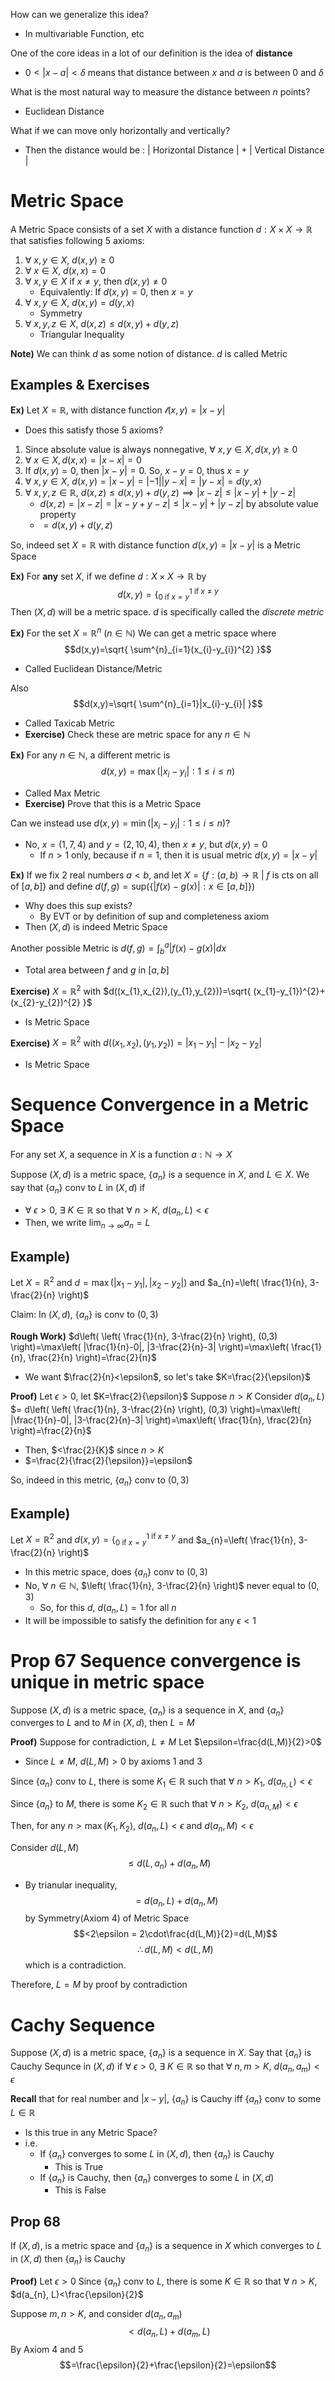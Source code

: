 How can we generalize this idea?
- In multivariable Function, etc

One of the core ideas in a lot of our definition is the idea of **distance**
- $0<|x-a|<\delta$ means that distance between $x$ and $a$ is between $0$ and $\delta$

What is the most natural way to measure the distance between $n$ points?
- Euclidean Distance

What if we can move only horizontally and vertically?
- Then the distance would be : $|\text{ Horizontal Distance }|+|\text{ Vertical Distance }|$

# Metric Space
A Metric Space consists of a set $X$ with a distance function $d:X\times X\to\mathbb{R}$ that satisfies following 5 axioms:
1. $\forall \text{ }x,y\in X$, $d(x,y)\geq{0}$
2. $\forall \text{ }x\in X$, $d(x,x)=0$
3. $\forall \text{ }x,y\in X$ if $x\neq y$, then $d(x,y)\neq 0$
	- Equivalently: If $d(x,y)=0$, then $x=y$
4. $\forall \text{ }x,y\in X$, $d(x,y)=d(y,x)$
	- Symmetry
5. $\forall \text{ }x,y,z\in X$, $d(x,z)\leq d(x,y)+d(y,z)$
	- Triangular Inequality

**Note)** We can think $d$ as some notion of distance. $d$ is called Metric

## Examples & Exercises
**Ex)**
Let $X=\mathbb{R}$, with distance function $\mathscr{l}(x,y)=|x-y|$
- Does this satisfy those 5 axioms?

1. Since absolute value is always nonnegative, $\forall \text{ }x,y\in X, d(x,y)\geq0$
2. $\forall \text{ }x\in X, d(x,x)=|x-x|=0$
3. If $d(x,y)=0$, then $|x-y|=0$. So, $x-y=0$, thus $x=y$
4. $\forall \text{ }x,y\in X$, $d(x,y)=|x-y| = |-1||y-x|=|y-x|=d(y,x)$
5. $\forall \text{ }x,y,z\in\mathbb{R}$, $d(x,z)\leq d(x,y)+d(y,z)\implies |x-z|\leq|x-y|+|y-z|$
	- $d(x,z)=|x-z| = |x-y+y-z|\leq|x-y|+|y-z|$ by absolute value property
	- $=d(x,y)+d(y,z)$

So, indeed set $X=\mathbb{R}$ with distance function $d(x,y)=|x-y|$ is a Metric Space

**Ex)**
For **any** set $X$, if we define $d:X\times X\to\mathbb{R}$ by
$$d(x,y)=\Big\{^{1 \text{ if }x\neq y}_{{0\text{ if }x=y}}$$
Then $(X,d)$ will be a metric space. $d$ is specifically called the *discrete metric*

**Ex)**
For the set $X=\mathbb{R}^{n}\text{ }(n\in\mathbb{N})$
We can get a metric space where
$$d(x,y)=\sqrt{ \sum^{n}_{i=1}(x_{i}-y_{i})^{2}  }$$
-  Called Euclidean Distance/Metric

Also
$$d(x,y)=\sqrt{ \sum^{n}_{i=1}|x_{i}-y_{i}|  }$$
- Called Taxicab Metric
- **Exercise)** Check these are metric space for any $n\in\mathbb{N}$

**Ex)**
For any $n\in\mathbb{N}$, a different metric is 
$$d(x,y)=\max(|x_{i}-y_{i}|: 1\leq i\leq n)$$
- Called Max Metric
- **Exercise)** Prove that this is a Metric Space

Can we instead use $d(x,y)=\min(|x_{i}-y_{i}|: 1\leq i\leq n)$?
- No, $x=(1,7,4)$ and $y=(2,10,4)$, then $x\neq y$, but $d(x,y)=0$
	- If $n>1$ only, because if $n=1$, then it is usual metric $d(x,y)=|x-y|$

**Ex)**
If we fix 2 real numbers $a<b$, and let $X=\{ f:(a,b)\to\mathbb{R}\text{ | } f\text{ is cts on all of }[a,b] \}$
and define $d(f,g)=\text{sup}\Big(\{|f(x)-g(x)|:x\in[a,b]\}\Big)$
- Why does this $\text{sup}$ exists?
	- By EVT or by definition of $\text{sup}$ and completeness axiom
- Then $(X,d)$ is indeed Metric Space

Another possible Metric is $d(f,g)=\displaystyle\int^{a}_{b} |f(x)-g(x)| d{x}$
- Total area between $f$ and $g$ in $[a,b]$

**Exercise)**
$X=\mathbb{R}^{2}$ with $d((x_{1},x_{2}),(y_{1},y_{2}))=\sqrt{ (x_{1}-y_{1})^{2}+(x_{2}-y_{2})^{2} }$
- Is Metric Space

**Exercise)**
$X=\mathbb{R}^{2}$ with $d((x_{1},x_{2}),(y_{1},y_{2}))=|x_{1}-y_{1}|-|x_{2}-y_{2}|$
- Is Metric Space

# Sequence Convergence in a Metric Space
For any set $X$, a sequence in $X$ is a function $a:\mathbb{N}\to X$

Suppose $(X,d)$ is a metric space, $\{ a_{n} \}$ is a sequence in $X$, and $L\in X$. We say that $\{ a_{n} \}$ conv to $L$ in $(X,d)$ if 
- $\forall \text{ }\epsilon>0$, $\exists \text{ }K\in\mathbb{R}$ so that $\forall \text{ }n>K$, $d(a_{n}, L)<\epsilon$
- Then, we write $\lim_{ n \to \infty }a_{n}=L$

## Example)
Let $X=\mathbb{R}^{2}$ and $d=\max(|x_{1}-y_{1}|, |x_{2}-y_{2}|)$ and $a_{n}=\left( \frac{1}{n}, 3-\frac{2}{n} \right)$

Claim: In $(X,d)$, $\{ a_{n} \}$ is conv to $(0,3)$

**Rough Work)**
$d\left( \left( \frac{1}{n}, 3-\frac{2}{n} \right), (0,3) \right)=\max\left( |\frac{1}{n}-0|, |3-\frac{2}{n}-3| \right)=\max\left( \frac{1}{n}, \frac{2}{n} \right)=\frac{2}{n}$
- We want $\frac{2}{n}<\epsilon$, so let's take $K=\frac{2}{\epsilon}$

**Proof)**
Let $\epsilon>0$, let $K=\frac{2}{\epsilon}$
Suppose $n>K$
Consider $d(a_{n},L)$
$= d\left( \left( \frac{1}{n}, 3-\frac{2}{n} \right), (0,3) \right)=\max\left( |\frac{1}{n}-0|, |3-\frac{2}{n}-3| \right)=\max\left( \frac{1}{n}, \frac{2}{n} \right)=\frac{2}{n}$
- Then, $<\frac{2}{K}$ since $n>K$
- $=\frac{2}{\frac{2}{\epsilon}}=\epsilon$

So, indeed in this metric, $\{ a_{n} \}$ conv to $(0,3)$

## Example)
Let $X=\mathbb{R}^{2}$ and $d(x,y)=\Big\{^{1 \text{ if }x\neq y}_{{0\text{ if }x=y}}$ and $a_{n}=\left( \frac{1}{n}, 3-\frac{2}{n} \right)$
- In this metric space, does $\{ a_{n} \}$ conv to $(0,3)$
- No, $\forall \text{ }n\in\mathbb{N}$, $\left( \frac{1}{n}, 3-\frac{2}{n} \right)$ never equal to $(0,3)$
	- So, for this $d$, $d(a_{n},L)=1$ for all $n$
- It will be impossible to satisfy the definition for any $\epsilon<1$

# Prop 67 Sequence convergence is unique in metric space
Suppose $(X,d)$ is a metric space, $\{ a_{n} \}$ is a sequence in $X$, and $\{ a_{n} \}$ converges to $L$ and to $M$ in $(X,d)$, then $L=M$

**Proof)**
Suppose for contradiction, $L\neq M$
Let $\epsilon=\frac{d(L,M)}{2}>0$
- Since $L\neq M$, $d(L,M)>0$ by axioms 1 and 3

Since $\{ a_{n} \}$ conv to $L$, there is some $K_{1}\in\mathbb{R}$ such that $\forall \text{ }n>K_{1}$, $d(a_{n, L})<\epsilon$

Since $\{ a_{n} \}$ to $M$, there is some $K_{2}\in\mathbb{R}$ such that $\forall \text{ }n>K_{2}$, $d(a_{n, M})<\epsilon$

Then, for any $n>\max(K_{1}, K_{2})$, $d(a_{n},L)<\epsilon$ and $d(a_{n}, M)<\epsilon$

Consider $d(L,M)$
$$\leq d(L,a_{n})+d(a_{n}, M)$$
- By trianular inequality, 
$$=d(a_{n},L)+d(a_{n}, M)$$
by Symmetry(Axiom 4) of Metric Space
$$<2\epsilon = 2\cdot\frac{d(L,M)}{2}=d(L,M)$$
$$\therefore d(L,M)<d(L,M)$$
which is a contradiction.

Therefore, $L=M$ by proof by contradiction

# Cachy Sequence
Suppose $(X,d)$ is a metric space, $\{ a_{n} \}$ is a sequence in $X$. Say that $\{ a_{n} \}$ is Cauchy Sequnce in $(X,d)$ if $\forall \text{ }\epsilon>0$, $\exists \text{ }K\in\mathbb{R}$ so that $\forall \text{ }n,m>K$, $d(a_{n}, a_{m})<\epsilon$

**Recall** that for real number and $|x-y|$, $\{ a_{n} \}$ is Cauchy iff $\{ a_{n} \}$ conv to some $L\in\mathbb{R}$
- Is this true in any Metric Space?
- i.e. 
	- If $\{ a_{n} \}$ converges to some $L$ in $(X,d)$, then $\{ a_{n} \}$ is Cauchy
		- This is True
	- If $\{ a_{n} \}$ is Cauchy, then $\{ a_{n} \}$ converges to some $L$ in $(X,d)$
		- This is False

## Prop 68
If $(X,d)$, is a metric space and $\{ a_{n} \}$ is a sequence in $X$ which converges to $L$ in $(X,d)$
then $\{ a_{n} \}$ is Cauchy

**Proof)**
Let $\epsilon>0$
Since $\{ a_{n} \}$ conv to $L$, there is some $K\in\mathbb{R}$ so that $\forall \text{ }n>K$, $d(a_{n}, L)<\frac{\epsilon}{2}$

Suppose $m,n>K$, and consider $d(a_{n}, a_{m})$
$$<d(a_{n}, L)+d(a_{m},L)$$
By Axiom 4 and 5
$$=\frac{\epsilon}{2}+\frac{\epsilon}{2}=\epsilon$$